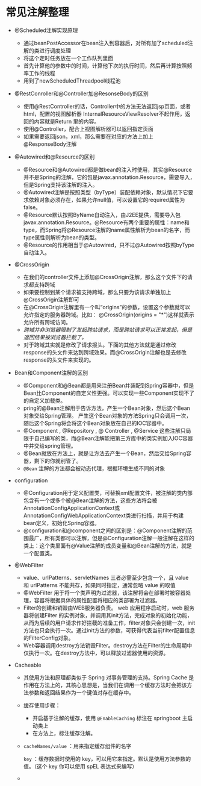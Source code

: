 # 常见注解整理

- @Scheduled注解实现原理
  - 通过beanPostAccessor在bean注入到容器后，对所有加了scheduled注解的类进行调度处理
  - 将这个定时任务放在一个工作队列里面
  - 首先计算他的参数中的时间，计算他下次的执行时间，然后再计算按照频率工作的线程
  - 用到了newScheduledThreadpool线程池
  
- @RestConroller和@Controller加@ResonseBody的区别
  - 使用@RestController的话，Controller中的方法无法返回jsp页面，或者html，配置的视图解析器 InternalResourceViewResolver不起作用，返回的内容就是Return 里的内容。
  - 使用@Controller，配合上视图解析器可以返回指定页面
  - 如果需要返回json，xml，那么需要在对应的方法上加上@ResponseBody注解
  
- @Autowired和@Resource的区别
  - @Resource和@Autowired都是做bean的注入时使用，其实@Resource并不是Spring的注解，它的包是javax.annotation.Resource，需要导入，但是Spring支持该注解的注入。
  - @Autowired注解是按照类型（byType）装配依赖对象，默认情况下它要求依赖对象必须存在，如果允许null值，可以设置它的required属性为false。
  - @Resource默认按照ByName自动注入，由J2EE提供，需要导入包javax.annotation.Resource。@Resource有两个重要的属性：name和type，而Spring将@Resource注解的name属性解析为bean的名字，而type属性则解析为bean的类型。
  - @Resource的作用相当于@Autowired，只不过@Autowired按照byType自动注入。
  
- @CrossOrigin
  - 在我们的controller文件上添加@CrossOrigin注解，那么这个文件下的请求都支持跨域
  - 如果要控制到某个请求被支持跨域，那么只要为该请求单独加上@CrossOrigin注解即可
  - 在@CrossOrigin注解里有一个叫“origins”的参数，设置这个参数就可以允许指定的服务器跨域。比如： @CrossOrigin(origins = "*")这样就表示允许所有跨域访问。
  - *跨域并非浏览器限制了发起跨站请求，而是跨站请求可以正常发起，但是返回结果被浏览器拦截了。*
  - 对于跨域其实就是修改了请求报头。下面的其他方法就是通过修改response的头文件来达到跨域效果。而@CrossOrigin注解也是去修改response的头文件来实现的。
  
- Bean和Component注解的区别
  - @Component和@Bean都是用来注册Bean并装配到Spring容器中，但是Bean比Component的自定义性更强。可以实现一些Component实现不了的自定义加载类。
  - pring的@Bean注解用于告诉方法，产生一个Bean对象，然后这个Bean对象交给Spring管理。 产生这个Bean对象的方法Spring只会调用一次，随后这个Spring将会将这个Bean对象放在自己的IOC容器中。
  - @Component , @Repository , @ Controller , @Service 这些注解只局限于自己编写的类，而@Bean注解能把第三方库中的类实例加入IOC容器中并交给spring管理。
  - @Bean就放在方法上，就是让方法去产生一个Bean，然后交给Spring容器，剩下的你就别管了。
  - `@Bean` 注解的方法都会被动态代理，根据环境生成不同的对象
  
- configuration
  - @Configuration用于定义配置类，可替换xml配置文件，被注解的类内部包含有一个或多个被@Bean注解的方法，这些方法将会被AnnotationConfigApplicationContext或AnnotationConfigWebApplicationContext类进行扫描，并用于构建bean定义，初始化Spring容器。
  - @configuration和@component之间的区别是：@Component注解的范围最广，所有类都可以注解，但是@Configuration注解一般注解在这样的类上：这个类里面有@Value注解的成员变量和@Bean注解的方法，就是一个配置类。
  
- @WebFilter
  -  value、urlPatterns、servletNames 三者必需至少包含一个，且 value 和 urlPatterns 不能共存，如果同时指定，通常忽略 value 的取值
  - @WebFilter 用于将一个类声明为过滤器，该注解将会在部署时被容器处理，容器将根据具体的属性配置将相应的类部署为过滤器。
  - Filter的创建和销毁由WEB服务器负责。 web 应用程序启动时，web 服务器将创建Filter  的实例对象，并调用其init方法，完成对象的初始化功能，从而为后续的用户请求作好拦截的准备工作，filter对象只会创建一次，init方法也只会执行一次。通过init方法的参数，可获得代表当前filter配置信息的FilterConfig对象。
  - Web容器调用destroy方法销毁Filter。destroy方法在Filter的生命周期中仅执行一次。在destroy方法中，可以释放过滤器使用的资源。
  
- Cacheable

  - 其使用方法和原理都类似于 Spring 对事务管理的支持。Spring Cache 是作用在方法上的，其核心思想是，当我们在调用一个缓存方法时会把该方法参数和返回结果作为一个键值对存在缓存中。

  - 缓存使用步骤：

    - 开启基于注解的缓存，使用 `@EnableCaching` 标注在 springboot 主启动类上
    - 在方法上，标注缓存注解。

  - `cacheNames/value` ：用来指定缓存组件的名字

    `key` ：缓存数据时使用的 key，可以用它来指定。默认是使用方法参数的值。（这个 key 你可以使用 spEL 表达式来编写）

  - 